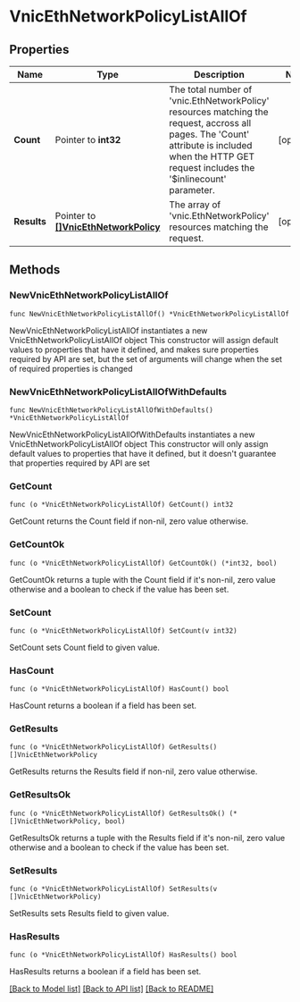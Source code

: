 # VnicEthNetworkPolicyListAllOf

## Properties

Name | Type | Description | Notes
------------ | ------------- | ------------- | -------------
**Count** | Pointer to **int32** | The total number of &#39;vnic.EthNetworkPolicy&#39; resources matching the request, accross all pages. The &#39;Count&#39; attribute is included when the HTTP GET request includes the &#39;$inlinecount&#39; parameter. | [optional] 
**Results** | Pointer to [**[]VnicEthNetworkPolicy**](vnic.EthNetworkPolicy.md) | The array of &#39;vnic.EthNetworkPolicy&#39; resources matching the request. | [optional] 

## Methods

### NewVnicEthNetworkPolicyListAllOf

`func NewVnicEthNetworkPolicyListAllOf() *VnicEthNetworkPolicyListAllOf`

NewVnicEthNetworkPolicyListAllOf instantiates a new VnicEthNetworkPolicyListAllOf object
This constructor will assign default values to properties that have it defined,
and makes sure properties required by API are set, but the set of arguments
will change when the set of required properties is changed

### NewVnicEthNetworkPolicyListAllOfWithDefaults

`func NewVnicEthNetworkPolicyListAllOfWithDefaults() *VnicEthNetworkPolicyListAllOf`

NewVnicEthNetworkPolicyListAllOfWithDefaults instantiates a new VnicEthNetworkPolicyListAllOf object
This constructor will only assign default values to properties that have it defined,
but it doesn't guarantee that properties required by API are set

### GetCount

`func (o *VnicEthNetworkPolicyListAllOf) GetCount() int32`

GetCount returns the Count field if non-nil, zero value otherwise.

### GetCountOk

`func (o *VnicEthNetworkPolicyListAllOf) GetCountOk() (*int32, bool)`

GetCountOk returns a tuple with the Count field if it's non-nil, zero value otherwise
and a boolean to check if the value has been set.

### SetCount

`func (o *VnicEthNetworkPolicyListAllOf) SetCount(v int32)`

SetCount sets Count field to given value.

### HasCount

`func (o *VnicEthNetworkPolicyListAllOf) HasCount() bool`

HasCount returns a boolean if a field has been set.

### GetResults

`func (o *VnicEthNetworkPolicyListAllOf) GetResults() []VnicEthNetworkPolicy`

GetResults returns the Results field if non-nil, zero value otherwise.

### GetResultsOk

`func (o *VnicEthNetworkPolicyListAllOf) GetResultsOk() (*[]VnicEthNetworkPolicy, bool)`

GetResultsOk returns a tuple with the Results field if it's non-nil, zero value otherwise
and a boolean to check if the value has been set.

### SetResults

`func (o *VnicEthNetworkPolicyListAllOf) SetResults(v []VnicEthNetworkPolicy)`

SetResults sets Results field to given value.

### HasResults

`func (o *VnicEthNetworkPolicyListAllOf) HasResults() bool`

HasResults returns a boolean if a field has been set.


[[Back to Model list]](../README.md#documentation-for-models) [[Back to API list]](../README.md#documentation-for-api-endpoints) [[Back to README]](../README.md)


